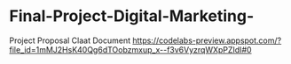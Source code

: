 # Final-Project-Digital-Marketing-

Project Proposal Claat Document
https://codelabs-preview.appspot.com/?file_id=1mMJ2HsK40Qg6dTOobzmxup_x--f3v6VyzrqWXpPZIdI#0

